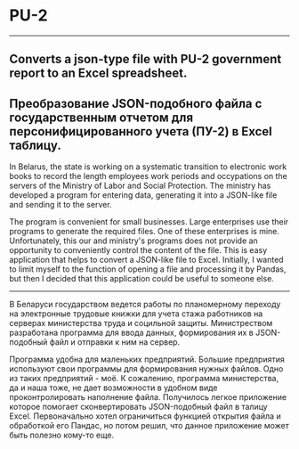 # PU-2
-------------------------------------------------------------------------------------------------------------------------
Converts a json-type file with PU-2 government report to an Excel spreadsheet.
-------------------------------------------------------------------------------------------------------------------------
Преобразование JSON-подобного файла с государственным отчетом для персонифицированного учета (ПУ-2) в Excel таблицу.
-------------------------------------------------------------------------------------------------------------------------
In Belarus, the state is working on a systematic transition to electronic work books to record the length employees work periods and occypations on the servers of the Ministry of Labor and Social Protection. 
The ministry has developed a program for entering data, generating it into a JSON-like file and sending it to the server.

The program is convenient for small businesses. Large enterprises use their programs to generate the required files. 
One of these enterprises is mine. 
Unfortunately, this our and ministry's programs does not provide an opportunity to conveniently control the content of the file. 
This is easy application that helps to convert a JSON-like file to Excel.
Initially, I wanted to limit myself to the function of opening a file and processing it by Pandas, but then I decided that this application could be useful to someone else. 

-------------------------------------------------------------------------------------------------------------------------

В Беларуси государством ведется работы по планомерному переходу на электронные трудовые книжки для учета стажа работников на серверах министерства труда и социльной защиты. Министреством разработана программа для ввода данных, формирования их в JSON-подобный файл и отправки к ним на сервер. 

Программа удобна для маленьких предприятий. Большие предприятия используют свои программы для формирования нужных файлов. 
Одно из таких предприятий - моё. 
К сожалению, программа министерства, да и наша тоже, не дает возможности в удобном виде проконтролировать наполнение файла. 
Получилось легкое приложение которое помогает сконвертировать JSON-подобный файл в талицу Excel.
Первоначально хотел ограничиться функцией открытия файла и обработкой его Пандас, но потом решил, что данное приложение может быть полезно кому-то еще.
